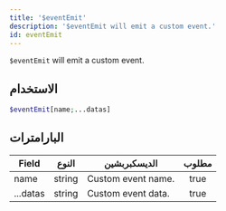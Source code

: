 ```yaml
---
title: '$eventEmit'
description: '$eventEmit will emit a custom event.'
id: eventEmit
---
```


`$eventEmit` will emit a custom event.

## الاستخدام

```php
$eventEmit[name;...datas]
```

## البارامترات

| Field    | النوع  | الديسكبربشين       | مطلوب |
| -------- | ------ | ------------------ |:-----:|
| name     | string | Custom event name. | true  |
| ...datas | string | Custom event data. | true  |